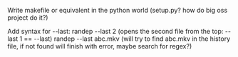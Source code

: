 Write makefile or equivalent in the python world (setup.py? how do big oss project do it?)

Add syntax for --last:
	randep --last 2 (opens the second file from the top: --last 1 == --last)
	randep --last abc.mkv (will try to find abc.mkv in the history file, if not found will finish with error, maybe search for regex?)


